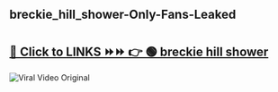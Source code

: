 
 ## breckie_hill_shower-Only-Fans-Leaked

# <h2><a href="https://clipsfans.com/breckie_hill_shower&ref=git">🔗 Click to LINKS ⏩⏩ 👉 🟢 breckie hill shower </a></h2>

<a href="https://clipsfans.com/breckie_hill_shower&ref=git" rel="nofollow" data-target="animated-image.originalLink"><img src="https://i.ibb.co.com/xMMVF88/686577567.gif" alt="Viral Video Original" style="max-width: 100%; display: inline-block;" data-target="animated-image.originalImage"></a>
